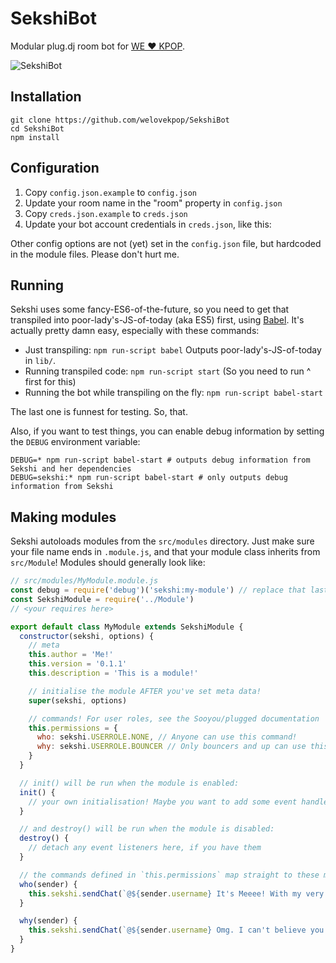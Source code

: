 # SekshiBot
Modular plug.dj room bot for [WE ♥ KPOP](https://plug.dj/loves-kpop).

![SekshiBot](https://i.imgur.com/NzTEsiU.png)

## Installation

```
git clone https://github.com/welovekpop/SekshiBot
cd SekshiBot
npm install
```

## Configuration

1. Copy `config.json.example` to `config.json`
1. Update your room name in the "room" property in `config.json`
1. Copy `creds.json.example` to `creds.json`
1. Update your bot account credentials in `creds.json`, like this:

Other config options are not (yet) set in the `config.json` file, but hardcoded in the module files. Please don't hurt me.

## Running

Sekshi uses some fancy-ES6-of-the-future, so you need to get that transpiled into poor-lady's-JS-of-today (aka ES5) first, using [Babel](https://babeljs.io). It's actually pretty damn easy, especially with these commands:

* Just transpiling: `npm run-script babel` Outputs poor-lady's-JS-of-today in `lib/`.
* Running transpiled code: `npm run-script start` (So you need to run ^ first for this)
* Running the bot while transpiling on the fly: `npm run-script babel-start`

The last one is funnest for testing. So, that.

Also, if you want to test things, you can enable debug information by setting the `DEBUG` environment variable:
```
DEBUG=* npm run-script babel-start # outputs debug information from Sekshi and her dependencies
DEBUG=sekshi:* npm run-script babel-start # only outputs debug information from Sekshi
```

## Making modules

Sekshi autoloads modules from the `src/modules` directory. Just make sure your file name ends in `.module.js`, and that your module class inherits from `src/Module`! Modules should generally look like:

```javascript
// src/modules/MyModule.module.js
const debug = require('debug')('sekshi:my-module') // replace that last bit with your module name!
const SekshiModule = require('../Module')
// <your requires here>

export default class MyModule extends SekshiModule {
  constructor(sekshi, options) {
    // meta
    this.author = 'Me!'
    this.version = '0.1.1'
    this.description = 'This is a module!'

    // initialise the module AFTER you've set meta data!
    super(sekshi, options)

    // commands! For user roles, see the Sooyou/plugged documentation
    this.permissions = {
      who: sekshi.USERROLE.NONE, // Anyone can use this command!
      why: sekshi.USERROLE.BOUNCER // Only bouncers and up can use this command!
    }
  }

  // init() will be run when the module is enabled:
  init() {
    // your own initialisation! Maybe you want to add some event handlers, or start a timer…
  }

  // and destroy() will be run when the module is disabled:
  destroy() {
    // detach any event listeners here, if you have them
  }

  // the commands defined in `this.permissions` map straight to these methods:
  who(sender) {
    this.sekshi.sendChat(`@${sender.username} It's Meeee! With my very own module!`)
  }

  why(sender) {
    this.sekshi.sendChat(`@${sender.username} Omg. I can't believe you're asking this.`)
  }
}
```
